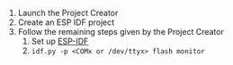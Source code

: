 1. Launch the Project Creator
2. Create an ESP IDF project
3. Follow the remaining steps given by the Project Creator
    1. Set up [ESP-IDF](https://docs.espressif.com/projects/esp-idf/en/latest/esp32s3/get-started/index.html)
    2. `idf.py -p <COMx or /dev/ttyx> flash monitor`
